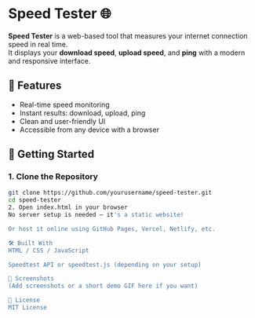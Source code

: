 # Speed Tester 🌐

**Speed Tester** is a web-based tool that measures your internet connection speed in real time.  
It displays your **download speed**, **upload speed**, and **ping** with a modern and responsive interface.

## 🔧 Features
- Real-time speed monitoring
- Instant results: download, upload, ping
- Clean and user-friendly UI
- Accessible from any device with a browser

## 🚀 Getting Started

### 1. Clone the Repository
```bash
git clone https://github.com/yourusername/speed-tester.git
cd speed-tester
2. Open index.html in your browser
No server setup is needed – it's a static website!

Or host it online using GitHub Pages, Vercel, Netlify, etc.

🛠️ Built With
HTML / CSS / JavaScript

Speedtest API or speedtest.js (depending on your setup)

📸 Screenshots
(Add screenshots or a short demo GIF here if you want)

📄 License
MIT License

